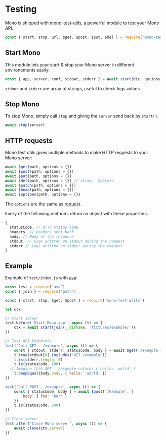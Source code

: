 # Testing

Mono is shipped with [mono-test-utils](https://github.com/mono-js/mono-test-utils), a powerful module to test your Mono API.

```js
const { start, stop, url, $get, $post, $put, $del } = require('mono-test-utils')
```

## Start Mono

This module lets your start & stop your Mono server in different environements easily:

```js
const { app, server, conf, stdout, stderr } = await start(dir, options = {})
```

`stdout` and `stderr` are array of strings, useful to check logs values.

## Stop Mono

To stop Mono, simply call `stop` and giving the `server` send back by `start()`.

```js
await stop(server)
```

## HTTP requests

Mono test utils gives mutliple methods to make HTTP requests to your Mono server:

```js
await $get(path, options = {})
await $post(path, options = {})
await $put(path, options = {})
await $del(path, options = {}) // alias: `$delete`
await $patch(path, options = {})
await $head(path, options = {})
await $options(path, options = {})
```

The `options` are the same as [request](https://github.com/request/request).

Every of the following methods return an object with these properties:

```js
{
  statusCode, // HTTP status code
  headers, // Headers sent back
  body, // Body of the response
  stdout, // Logs written on stdout during the request
  stderr // Logs written on stderr during the request
}
```

## Example

Example of `test/index.js` with [ava](https://github.com/avajs/ava):

```js
const test = require('ava')
const { join } = require('path')

const { start, stop, $get, $post } = require('mono-test-utils')

let ctx

// Start server
test.before('Start Mono app', async (t) => {
	ctx = await start(join(__dirname, 'fixtures/example/'))
})

// Test API Endpoints
test('Call GET - /example', async (t) => {
	const { stdout, stderr, statusCode, body } = await $get('/example')
	t.true(stdout[0].includes('GET /example'))
	t.is(stderr.length, 0)
	t.is(statusCode, 200)
  // Imagine that GET - /example returns { hello: 'world' }
	t.deepEqual(body.body, { hello: 'world' })
})

test('Call POST - /example', async (t) => {
	const { statusCode, body } = await $post('/example', {
		body: { foo: 'bar' }
	})
	t.is(statusCode, 200)
})

// Close server
test.after('Close Mono server', async (t) => {
	await close(ctx.server)
})
```
